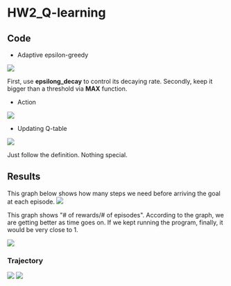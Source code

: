 # HW2_Q-learning

## Code

* Adaptive epsilon-greedy

![](https://i.imgur.com/fnAPgPL.png)

First, use **epsilong_decay** to control its decaying rate. Secondly, keep it bigger than a threshold via **MAX** function.

* Action

![](https://i.imgur.com/pIuvVGK.png)

* Updating Q-table

![](https://i.imgur.com/2puOwLN.png)

Just follow the definition. Nothing special.

## Results

This graph below shows how many steps we need before arriving the goal at each episode.
![](https://i.imgur.com/eBR3eB9.png)

This graph shows "# of rewards/# of episodes". According to the graph, we are getting better as time goes on. If we kept running the program, finally, it would be very close to 1.

![](https://i.imgur.com/4Xzz1nr.png)

### Trajectory
![](https://i.imgur.com/ZQTgWlS.png)
![](https://i.imgur.com/kiKUDGS.png)






